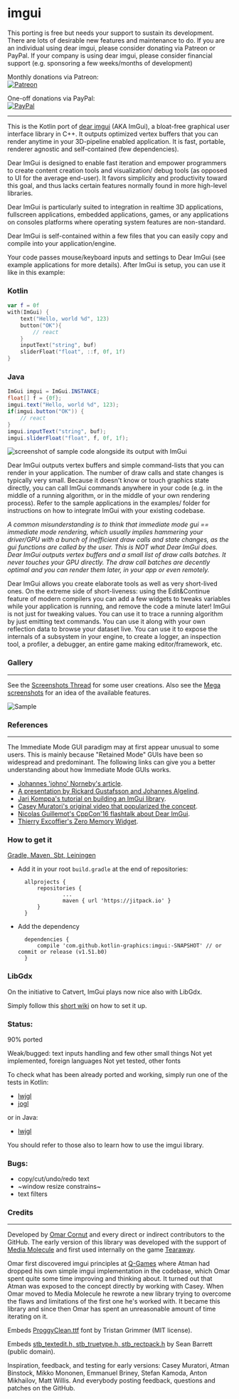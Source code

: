 # imgui

This porting is free but needs your support to sustain its development. There are lots of desirable new features and maintenance to do. If you are an individual using dear imgui, please consider donating via Patreon or PayPal. If your company is using dear imgui, please consider financial support (e.g. sponsoring a few weeks/months of development)

Monthly donations via Patreon:
<br>[![Patreon](https://cloud.githubusercontent.com/assets/8225057/5990484/70413560-a9ab-11e4-8942-1a63607c0b00.png)](http://www.patreon.com/jvmImGui)

One-off donations via PayPal:
<br>[![PayPal](https://www.paypalobjects.com/en_US/i/btn/btn_donate_LG.gif)](https://www.paypal.com/cgi-bin/webscr?cmd=_s-xclick&hosted_button_id=DJ88XMNUFG4FE)

----------

This is the Kotlin port of [dear imgui](https://github.com/ocornut/imgui) (AKA ImGui), a bloat-free graphical user interface library in C++. It outputs optimized vertex buffers that you can render anytime in your 3D-pipeline enabled application. It is fast, portable, renderer agnostic and self-contained (few dependencies).

Dear ImGui is designed to enable fast iteration and empower programmers to create content creation tools and visualization/ debug tools (as opposed to UI for the average end-user). It favors simplicity and productivity toward this goal, and thus lacks certain features normally found in more high-level libraries.

Dear ImGui is particularly suited to integration in realtime 3D applications, fullscreen applications, embedded applications, games, or any applications on consoles platforms where operating system features are non-standard. 

Dear ImGui is self-contained within a few files that you can easily copy and compile into your application/engine.

Your code passes mouse/keyboard inputs and settings to Dear ImGui (see example applications for more details). After ImGui is setup, you can use it like in this example:

### Kotlin
```kotlin
var f = 0f
with(ImGui) {
    text("Hello, world %d", 123)
    button("OK"){
        // react
    }
    inputText("string", buf)
    sliderFloat("float", ::f, 0f, 1f)
}
```

### Java
```java
ImGui imgui = ImGui.INSTANCE;
float[] f = {0f};
imgui.text("Hello, world %d", 123);
if(imgui.button("OK")) {
    // react
}
imgui.inputText("string", buf);
imgui.sliderFloat("float", f, 0f, 1f);
```



![screenshot of sample code alongside its output with ImGui](http://i.imgur.com/KOhZQTu.png)

Dear ImGui outputs vertex buffers and simple command-lists that you can render in your application. The number of draw calls and state changes is typically very small. Because it doesn't know or touch graphics state directly, you can call ImGui commands anywhere in your code (e.g. in the middle of a running algorithm, or in the middle of your own rendering process). Refer to the sample applications in the examples/ folder for instructions on how to integrate ImGui with your existing codebase. 

_A common misunderstanding is to think that immediate mode gui == immediate mode rendering, which usually implies hammering your driver/GPU with a bunch of inefficient draw calls and state changes, as the gui functions are called by the user. This is NOT what Dear ImGui does. Dear ImGui outputs vertex buffers and a small list of draw calls batches. It never touches your GPU directly. The draw call batches are decently optimal and you can render them later, in your app or even remotely._

Dear ImGui allows you create elaborate tools as well as very short-lived ones. On the extreme side of short-liveness: using the Edit&Continue feature of modern compilers you can add a few widgets to tweaks variables while your application is running, and remove the code a minute later! ImGui is not just for tweaking values. You can use it to trace a running algorithm by just emitting text commands. You can use it along with your own reflection data to browse your dataset live. You can use it to expose the internals of a subsystem in your engine, to create a logger, an inspection tool, a profiler, a debugger, an entire game making editor/framework, etc.  

### Gallery
-------

See the [Screenshots Thread](https://github.com/ocornut/imgui/issues/123) for some user creations.
Also see the [Mega screenshots](https://github.com/ocornut/imgui/issues/1273) for an idea of the available features.

![Sample](https://cloud.githubusercontent.com/assets/8225057/20628927/33e14cac-b329-11e6-80f6-9524e93b048a.png)

### References
----------

The Immediate Mode GUI paradigm may at first appear unusual to some users. This is mainly because "Retained Mode" GUIs have been so widespread and predominant. The following links can give you a better understanding about how Immediate Mode GUIs works. 
- [Johannes 'johno' Norneby's article](http://www.johno.se/book/imgui.html).
- [A presentation by Rickard Gustafsson and Johannes Algelind](http://www.cse.chalmers.se/edu/year/2011/course/TDA361/Advanced%20Computer%20Graphics/IMGUI.pdf).
- [Jari Komppa's tutorial on building an ImGui library](http://iki.fi/sol/imgui/).
- [Casey Muratori's original video that popularized the concept](https://mollyrocket.com/861).
- [Nicolas Guillemot's CppCon'16 flashtalk about Dear ImGui](https://www.youtube.com/watch?v=LSRJ1jZq90k).
- [Thierry Excoffier's Zero Memory Widget](http://perso.univ-lyon1.fr/thierry.excoffier/ZMW/).

### How to get it

[Gradle, Maven, Sbt, Leiningen](https://jitpack.io/#kotlin-graphics/imgui)

- Add it in your root `build.gradle` at the end of repositories:

	    allprojects {
		    repositories {
			        ...
			        maven { url 'https://jitpack.io' }
		    }
	    }
    
- Add the dependency

	    dependencies {
	        compile 'com.github.kotlin-graphics:imgui:-SNAPSHOT' // or commit or release (v1.51.b0)
	    }

### LibGdx

On the initiative to Catvert, ImGui plays now nice also with LibGdx.

Simply follow this [short wiki](https://github.com/kotlin-graphics/imgui/wiki/Using-libGDX) on how to set it up.

### Status:

90% ported

Weak/bugged: text inputs handling and few other small things
Not yet implemented, foreign languages
Not yet tested, other fonts

To check what has been already ported and working, simply run one of the tests in Kotlin:

- [lwjgl](https://github.com/kotlin-graphics/imgui/blob/master/src/test/kotlin/imgui/test_lwjgl.kt) 
- [jogl](https://github.com/kotlin-graphics/imgui/blob/master/src/test/kotlin/imgui/test_jogl.kt)

or in Java:

- [lwjgl](https://github.com/kotlin-graphics/imgui/blob/master/src/test/java/imgui/Test_lwjgl.java) 

You should refer to those also to learn how to use the imgui library.


### Bugs:

- copy/cut/undo/redo text
- ~window resize constrains~
- text filters

### Credits
-------

Developed by [Omar Cornut](http://www.miracleworld.net) and every direct or indirect contributors to the GitHub. The early version of this library was developed with the support of [Media Molecule](http://www.mediamolecule.com) and first used internally on the game [Tearaway](http://tearaway.mediamolecule.com). 

Omar first discovered imgui principles at [Q-Games](http://www.q-games.com) where Atman had dropped his own simple imgui implementation in the codebase, which Omar spent quite some time improving and thinking about. It turned out that Atman was exposed to the concept directly by working with Casey. When Omar moved to Media Molecule he rewrote a new library trying to overcome the flaws and limitations of the first one he's worked with. It became this library and since then Omar has spent an unreasonable amount of time iterating on it. 

Embeds [ProggyClean.ttf](http://upperbounds.net) font by Tristan Grimmer (MIT license).

Embeds [stb_textedit.h, stb_truetype.h, stb_rectpack.h](https://github.com/nothings/stb/) by Sean Barrett (public domain).

Inspiration, feedback, and testing for early versions: Casey Muratori, Atman Binstock, Mikko Mononen, Emmanuel Briney, Stefan Kamoda, Anton Mikhailov, Matt Willis. And everybody posting feedback, questions and patches on the GitHub.
